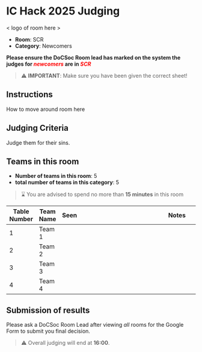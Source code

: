 # IC Hack 2025 Judging 
< logo of room here >
- **Room**: SCR 
- **Category**: Newcomers

**Please ensure the DoCSoc Room lead has marked on the system the judges for <span style="color:red">_newcomers_</span> are in <span style="color:red">_SCR_</span>**

> ⚠️ **IMPORTANT**: Make sure you have been given the correct sheet!

## Instructions
How to move around room here

## Judging Criteria
Judge them for their sins.

## Teams in this room
- **Number of teams in this room**: 5
- **total number of teams in this category**: 5

> ⌛ You are advised to spend no more than **15 minutes** in this room

| Table Number | Team Name | Seen | <div style="width:500px">Notes</div>                 |
|--------------|-----------|------|-----------------------|
| 1 | Team 1 |  |  |
| 2 | Team 2 |  |  |
| 3 | Team 3 |  |  |
| 4 | Team 4 |  |  |

## Submission of results
Please ask a DoCSoc Room Lead after viewing _all_ rooms for the Google Form to submit you final decision.

> ⚠️ Overall judging will end at **16:00**.
